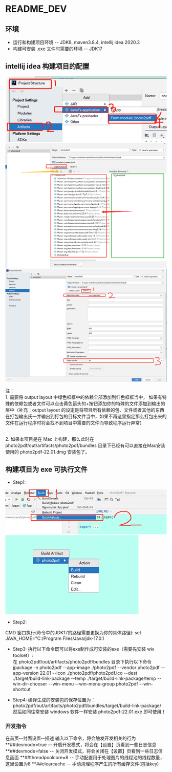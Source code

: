# README_DEV

## 环境
* 运行和构建项目环境 -- JDK8, maven3.8.4, intellij idea 2020.3
* 构建可安装 .exe 文件时需要的环境 -- JDK17

## intellij idea 构建项目的配置
![avatar](asset/markdown/artifact-structure.png)
![avatar](asset/markdown/add-dependency.png)
![avatar](asset/markdown/artifact-main-class.png)

注：
<br>1. 需要将 output layout 中绿色框框中的依赖全部添加到红色框框当中， 如果有特殊的依赖包或者文件可以点击黄色箭头的+按钮添加你的特殊的文件添加到输出的层中（补充：output layout
的设定是将项目所有依赖的包、文件或者其他的东西在打包输出氏一并输出到打包的目标文件当中，如果不再这里指定那么打包出来的文件在运行程序时将会找不到项目中需要的文件而导致程序运行异常）

<br>2. 如果本项目是在 Mac 上构建，那么此时在 photo2pdf/out/artifacts/photo2pdf/bundles 目录下已经有可以直接在Mac安装使用的 photo2pdf-22.01.dmg 安装包了。


## 构建项目为 exe 可执行文件
* Step1:

![avatar](asset/markdown/build-step-1.png)
![avatar](asset/markdown/build-step-2.png)

* Step2:

CMD 窗口执行(命令中的JDK17的路径需要更换为你的具体路径):
set JAVA_HOME="C:/Program Files/Java/jdk-17.0.1


* Step3:
执行以下命令既可以将exe制作成可安装的exe（需要先安装 wix toolset）: <br>
在 photo2pdf/out/artifacts/photo2pdf/bundles 目录下执行以下命令 <br>
jpackage -n photo2pdf --app-image ./photo2pdf --vendor photo2pdf --app-version 22.01 --icon ./photo2pdf/photo2pdf.ico --dest ./target/build-link-package --temp ./target/build-link-package/temp --win-dir-chooser --win-menu --win-menu-group photo2pdf --win-shortcut

* Step4:
编译生成的安装包的保存位置为：
photo2pdf/out/artifacts/photo2pdf/bundles/target/build-link-package/
<br>然后如同往常安装 windows 软件一样安装 photo2pdf-22.01.exe 即可使用！

### 开发指令
在首页--封面设置--描述 输入以下命令，将会触发开发相关的行为
**##devmode=true  -- 开启开发模式，将会在【设置】页看到一些日志信息
**##devmode=false  -- 关闭开发模式，将会关闭在【设置】页看到一些日志信息画面
**##threadpoolcore=8  -- 手动配置用于处理图片的线程池的线程数量，这里设置为8
**##clearcache  -- 手动清理程序产生的所有缓存文件(包括key)